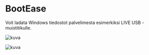 # BootEase
Voit ladata Windows tiedostot palvelimesta esimerkiksi LIVE USB -muistitikulle.

![kuva](https://github.com/mazkdevf/BootEase/assets/79049205/a8a52fce-6941-4d78-9a62-631e64c3f618)


![kuva](https://github.com/mazkdevf/BootEase/assets/79049205/d26e8748-c9a5-4225-89fd-b3cef7ba65d3)
